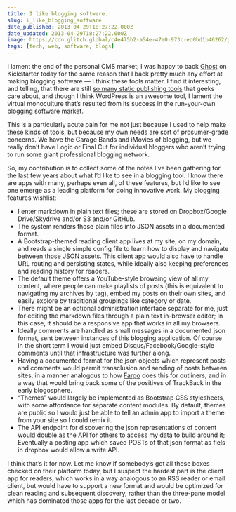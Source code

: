 ```yaml
---
title: I like blogging software.
slug: i_like_blogging_software
date_published: 2013-04-29T18:27:22.000Z
date_updated: 2013-04-29T18:27:22.000Z
image: https://cdn.glitch.global/c4e475b2-a54e-47e0-973c-ed0bd1b46262/ghost-kickstarter.jpg.webp?v=1670559878259
tags: [tech, web, software, blogs]
---
```


I lament the end of the personal CMS market; I was happy to back [Ghost](http://www.kickstarter.com/projects/johnonolan/ghost-just-a-blogging-platform) on Kickstarter today for the same reason that I back pretty much any effort at making blogging software — I think these tools matter. I find it interesting, and telling, that there are still [so many static publishing tools](https://news.ycombinator.com/item?id=4857473) that geeks care about, and though I think WordPress is an awesome tool, I lament the virtual monoculture that’s resulted from its success in the run-your-own blogging software market.

This is a particularly acute pain for me not just because I used to help make these kinds of tools, but because my own needs are sort of prosumer-grade concerns. We have the Garage Bands and iMovies of blogging, but we really don’t have Logic or Final Cut for individual bloggers who aren’t trying to run some giant professional blogging network.

So, my contribution is to collect some of the notes I’ve been gathering for the last few years about what I’d like to see in a blogging tool. I know there are apps with many, perhaps even all, of these features, but I’d like to see one emerge as a leading platform for doing innovative work. My blogging features wishlist:

- I enter markdown in plain text files; these are stored on Dropbox/Google Drive/Skydrive and/or S3 and/or GitHub.
- The system renders those plain files into JSON assets in a documented format.
- A Bootstrap-themed reading client app lives at my site, on my domain, and reads a single simple config file to learn how to display and navigate between those JSON assets. This client app would also have to handle URL routing and persisting states, while ideally also keeping preferences and reading history for readers.
- The default theme offers a YouTube-style browsing view of all my content, where people can make playlists of posts (this is equivalent to navigating my archives by tag), embed my posts on their own sites, and easily explore by traditional groupings like category or date.
- There might be an optional administration interface separate for me, just for editing the markdown files through a plain text in-browser editor; In this case, it should be a responsive app that works in all my browsers.
- Ideally comments are handled as small messages in a documented json format, sent between instances of this blogging application. Of course in the short term I would just embed Disqus/Facebook/Google-style comments until that infrastructure was further along.
- Having a documented format for the json objects which represent posts and comments would permit transclusion and sending of posts between sites, in a manner analogous to how [Fargo](http://fargo.io/) does this for outliners, and in a way that would bring back some of the positives of TrackBack in the early blogosphere.
- “Themes” would largely be implemented as Bootstrap CSS stylesheets, with some affordance for separate content modules. By default, themes are public so I would just be able to tell an admin app to import a theme from your site so I could remix it.
- The API endpoint for discovering the json representations of content would double as the API for others to access my data to build around it; Eventually a posting app which saved POSTs of that json format as fiels in dropbox would allow a write API.

I think that’s it for now. Let me know if somebody’s got all these boxes checked on their platform today, but I suspect the hardest part is the client app for readers, which works in a way analogous to an RSS reader or email client, but would have to support a new format and would be optimized for clean reading and subsequent discovery, rather than the three-pane model which has dominated those apps for the last decade or two.

